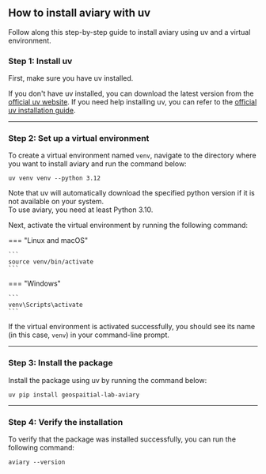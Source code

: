 ## How to install aviary with uv

Follow along this step-by-step guide to install aviary using uv and a virtual environment.

### Step 1: Install uv

First, make sure you have uv installed.

If you don't have uv installed, you can download the latest version from the [official uv website].
If you need help installing uv, you can refer to the [official uv installation guide].

  [official uv website]: https://docs.astral.sh/uv
  [official uv installation guide]: https://docs.astral.sh/uv/getting-started/installation

---

### Step 2: Set up a virtual environment

To create a virtual environment named `venv`, navigate to the directory where you want to install aviary
and run the command below:

```
uv venv venv --python 3.12
```

Note that uv will automatically download the specified python version if it is not available on your system.<br />
To use aviary, you need at least Python 3.10.

Next, activate the virtual environment by running the following command:

=== "Linux and macOS"

    ```
    source venv/bin/activate
    ```

=== "Windows"

    ```
    venv\Scripts\activate
    ```

If the virtual environment is activated successfully, you should see its name
(in this case, `venv`) in your command-line prompt.

---

### Step 3: Install the package

Install the package using uv by running the command below:

```
uv pip install geospaitial-lab-aviary
```

---

### Step 4: Verify the installation

To verify that the package was installed successfully, you can run the following command:

```
aviary --version
```
